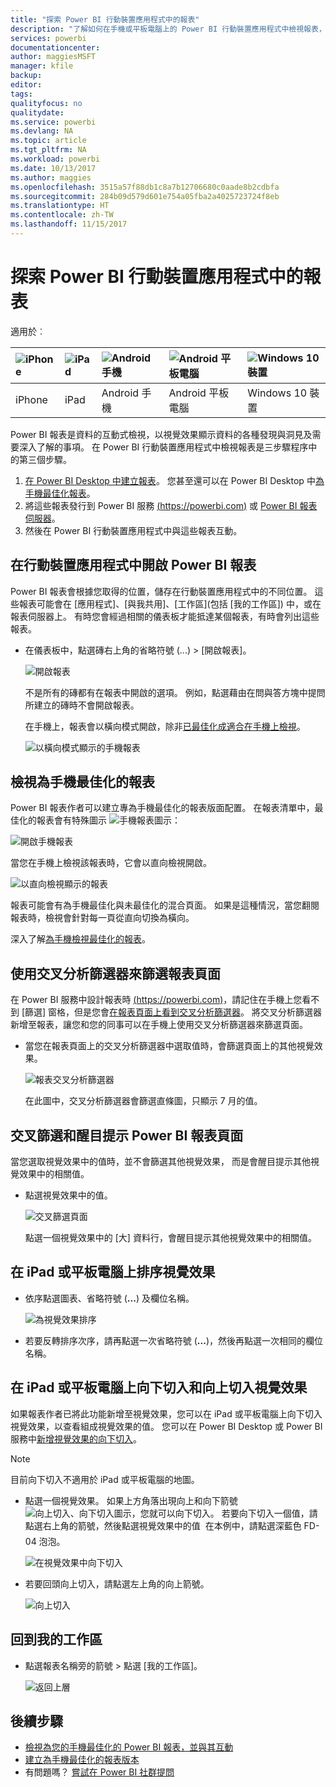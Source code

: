 ```yaml
---
title: "探索 Power BI 行動裝置應用程式中的報表"
description: "了解如何在手機或平板電腦上的 Power BI 行動裝置應用程式中檢視報表，並與其互動。 您可以使用 Power BI 服務或 Power BI Desktop 來建立報表，然後在 Mobile Apps 中與其互動。 "
services: powerbi
documentationcenter: 
author: maggiesMSFT
manager: kfile
backup: 
editor: 
tags: 
qualityfocus: no
qualitydate: 
ms.service: powerbi
ms.devlang: NA
ms.topic: article
ms.tgt_pltfrm: NA
ms.workload: powerbi
ms.date: 10/13/2017
ms.author: maggies
ms.openlocfilehash: 3515a57f88db1c8a7b12706680c0aade8b2cdbfa
ms.sourcegitcommit: 284b09d579d601e754a05fba2a4025723724f8eb
ms.translationtype: HT
ms.contentlocale: zh-TW
ms.lasthandoff: 11/15/2017
---
```

# <a name="explore-reports-in-the-power-bi-mobile-apps"></a>探索 Power BI 行動裝置應用程式中的報表
適用於︰

| ![iPhone](media/mobile-reports-in-the-mobile-apps/ios-logo-40-px.png) | ![iPad](media/mobile-reports-in-the-mobile-apps/ios-logo-40-px.png) | ![Android 手機](media/mobile-reports-in-the-mobile-apps/android-logo-40-px.png) | ![Android 平板電腦](media/mobile-reports-in-the-mobile-apps/android-logo-40-px.png) | ![Windows 10 裝置](media/mobile-reports-in-the-mobile-apps/win-10-logo-40-px.png) |
|:--- |:--- |:--- |:--- |:--- |
| iPhone |iPad |Android 手機 |Android 平板電腦 |Windows 10 裝置 |

Power BI 報表是資料的互動式檢視，以視覺效果顯示資料的各種發現與洞見及需要深入了解的事項。 在 Power BI 行動裝置應用程式中檢視報表是三步驟程序中的第三個步驟。

1. [在 Power BI Desktop 中建立報表](desktop-report-view.md)。 您甚至還可以在 Power BI Desktop 中[為手機最佳化報表](mobile-apps-view-phone-report.md)。 
2. 將這些報表發行到 Power BI 服務 [(https://powerbi.com)](https://powerbi.com) 或 [Power BI 報表伺服器](report-server/get-started.md)。  
3. 然後在 Power BI 行動裝置應用程式中與這些報表互動。

## <a name="open-a-power-bi-report-in-the-mobile-app"></a>在行動裝置應用程式中開啟 Power BI 報表
Power BI 報表會根據您取得的位置，儲存在行動裝置應用程式中的不同位置。 這些報表可能會在 [應用程式]、[與我共用]、[工作區]\(包括 [我的工作區]) 中，或在報表伺服器上。 有時您會經過相關的儀表板才能抵達某個報表，有時會列出這些報表。

* 在儀表板中，點選磚右上角的省略符號 (...) > [開啟報表]。
  
  ![開啟報表](media/mobile-reports-in-the-mobile-apps/power-bi-android-open-report-tile.png)
  
  不是所有的磚都有在報表中開啟的選項。 例如，點選藉由在問與答方塊中提問所建立的磚時不會開啟報表。 
  
  在手機上，報表會以橫向模式開啟，除非[已最佳化成適合在手機上檢視](mobile-reports-in-the-mobile-apps.md#view-reports-optimized-for-phones)。
  
  ![以橫向模式顯示的手機報表](media/mobile-reports-in-the-mobile-apps/power-bi-iphone-report-landscape.png)

## <a name="view-reports-optimized-for-phones"></a>檢視為手機最佳化的報表
Power BI 報表作者可以建立專為手機最佳化的報表版面配置。 在報表清單中，最佳化的報表會有特殊圖示 ![手機報表圖示](media/mobile-reports-in-the-mobile-apps/power-bi-phone-report-icon.png)：

![開啟手機報表](media/mobile-reports-in-the-mobile-apps/power-bi-android-phone-report.png)

當您在手機上檢視該報表時，它會以直向檢視開啟。

![以直向檢視顯示的報表](media/mobile-reports-in-the-mobile-apps/07-power-bi-phone-report-portrait.png)

報表可能會有為手機最佳化與未最佳化的混合頁面。 如果是這種情況，當您翻閱報表時，檢視會針對每一頁從直向切換為橫向。

深入了解[為手機檢視最佳化的報表](mobile-apps-view-phone-report.md)。

## <a name="use-slicers-to-filter-a-report-page"></a>使用交叉分析篩選器來篩選報表頁面
在 Power BI 服務中設計報表時 [(https://powerbi.com)](https://powerbi.com)，請記住在手機上您看不到 [篩選] 窗格，但是您會[在報表頁面上看到交叉分析篩選器](power-bi-visualization-slicers.md)。 將交叉分析篩選器新增至報表，讓您和您的同事可以在手機上使用交叉分析篩選器來篩選頁面。

* 當您在報表頁面上的交叉分析篩選器中選取值時，會篩選頁面上的其他視覺效果。
  
  ![報表交叉分析篩選器](media/mobile-reports-in-the-mobile-apps/power-bi-android-tablet-report-slicer.png)
  
  在此圖中，交叉分析篩選器會篩選直條圖，只顯示 7 月的值。

## <a name="cross-filter-and-highlight-a-power-bi-report-page"></a>交叉篩選和醒目提示 Power BI 報表頁面
當您選取視覺效果中的值時，並不會篩選其他視覺效果， 而是會醒目提示其他視覺效果中的相關值。

* 點選視覺效果中的值。
  
  ![交叉篩選頁面](media/mobile-reports-in-the-mobile-apps/power-bi-android-tablet-report-highlight.png)
  
  點選一個視覺效果中的 [大] 資料行，會醒目提示其他視覺效果中的相關值。 

## <a name="sort-a-visual-on-an-ipad-or-a-tablet"></a>在 iPad 或平板電腦上排序視覺效果
* 依序點選圖表、省略符號 (**...**) 及欄位名稱。
  
   ![為視覺效果排序](media/mobile-reports-in-the-mobile-apps/power-bi-android-tablet-report-sort.png)
* 若要反轉排序次序，請再點選一次省略符號 (**...**)，然後再點選一次相同的欄位名稱。

## <a name="drill-down-and-up-in-a-visual-on-an-ipad-or-a-tablet"></a>在 iPad 或平板電腦上向下切入和向上切入視覺效果
如果報表作者已將此功能新增至視覺效果，您可以在 iPad 或平板電腦上向下切入視覺效果，以查看組成視覺效果的值。 您可以在 Power BI Desktop 或 Power BI 服務中[新增視覺效果的向下切入](power-bi-visualization-drill-down.md)。 

> [!NOTE]
> 目前向下切入不適用於 iPad 或平板電腦的地圖。
> 
> 

* 點選一個視覺效果。 如果上方角落出現向上和向下箭號 ![向上切入、向下切入圖示](media/mobile-reports-in-the-mobile-apps/power-bi-mobile-drill-up-down.png)，您就可以向下切入。 若要向下切入一個值，請點選右上角的箭號，然後點選視覺效果中的值 &#151; 在本例中，請點選深藍色 FD-04 泡泡。
  
  ![在視覺效果中向下切入](media/mobile-reports-in-the-mobile-apps/power-bi-mobile-drill-down-one.png)
* 若要回頭向上切入，請點選左上角的向上箭號。
  
  ![向上切入](media/mobile-reports-in-the-mobile-apps/power-bi-mobile-drill-up.png)

## <a name="go-back-to-my-workspace"></a>回到我的工作區
* 點選報表名稱旁的箭號 > 點選 [我的工作區]。
  
  ![返回上層](media/mobile-reports-in-the-mobile-apps/power-bi-iphone-report-back.png)

## <a name="next-steps"></a>後續步驟
* [檢視為您的手機最佳化的 Power BI 報表，並與其互動](mobile-apps-view-phone-report.md)
* [建立為手機最佳化的報表版本](desktop-create-phone-report.md)
* 有問題嗎？ [嘗試在 Power BI 社群提問](http://community.powerbi.com/)

